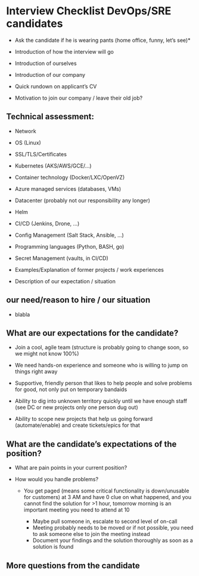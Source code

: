 # Interview Checklist DevOps/SRE candidates 

* Ask the candidate if he is wearing pants (home office, funny, let’s see)*  
* Introduction of how the interview will go 

* Introduction of ourselves 

* Introduction of our company  

* Quick rundown on applicant’s CV 

* Motivation to join our company / leave their old job? 

## Technical assessment: 

* Network 

* OS (Linux)  

* SSL/TLS/Certificates 

* Kubernetes (AKS/AWS/GCE/...) 

* Container technology (Docker/LXC/OpenVZ) 

* Azure managed services (databases, VMs) 

* Datacenter (probably not our responsibility any longer) 

* Helm 

* CI/CD (Jenkins, Drone, ...) 

* Config Management (Salt Stack, Ansible, ...) 

* Programming languages (Python, BASH, go) 

* Secret Management (vaults, in CI/CD) 

* Examples/Explanation of former projects / work experiences 

* Description of our expectation / situation 

## our need/reason to hire / our situation 
* blabla

## What are our expectations for the candidate? 

* Join a cool, agile team (structure is probably going to change soon, so we might not know 100%) 

* We need hands-on experience and someone who is willing to jump on things right away 

* Supportive, friendly person that likes to help people and solve problems for good, not only put on temporary bandaids 

* Ability to dig into unknown territory quickly until we have enough staff (see DC or new projects only one person dug out) 

* Ability to scope new projects that help us going forward (automate/enable) and create tickets/epics for that 

 

## What are the candidate’s expectations of the position? 

* What are pain points in your current position? 

* How would you handle problems? 

  * You get paged (means some critical functionality is down/unusable for customers) at 3 AM and have 0 clue on what happened, and you cannot find the solution for >1 hour, tomorrow morning is an important meeting you need to attend at 10 

    * Maybe pull someone in, escalate to second level of on-call 
    * Meeting probably needs to be moved or if not possible, you need to ask someone else to join the meeting instead 
    * Document your findings and the solution thoroughly as soon as a solution is found 
    
## More questions from the candidate 

